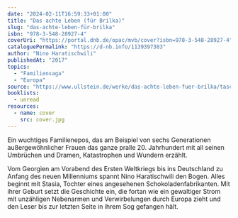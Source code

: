 ```yaml
---
date: "2024-02-11T16:59:33+01:00"
title: "Das achte Leben (für Brilka)"
slug: "das-achte-leben-für-brilka"
isbn: "978-3-548-28927-4"
coverUri: "https://portal.dnb.de/opac/mvb/cover?isbn=978-3-548-28927-4"
cataloguePermalink: "https://d-nb.info/1139397303"
author: "Nino Haratischwili"
publishedAt: "2017"
topics:
  - "Familiensaga"
  - "Europa"
source: "https://www.ullstein.de/werke/das-achte-leben-fuer-brilka/taschenbuch/9783548289274"
booklists:
  - unread
resources:
  - name: cover
    src: cover.jpg
---
```


Ein wuchtiges Familienepos, das am Beispiel von sechs Generationen 
außergewöhnlicher Frauen das ganze pralle 20. Jahrhundert mit all seinen 
Umbrüchen und Dramen, Katastrophen und Wundern erzählt.

Vom Georgien am Vorabend des Ersten Weltkriegs bis ins Deutschland zu Anfang des 
neuen Millenniums spannt Nino Haratischwili den Bogen. Alles beginnt mit Stasia, 
Tochter eines angesehenen Schokoladenfabrikanten. Mit ihrer Geburt setzt die 
Geschichte ein, die fortan wie ein gewaltiger Strom mit unzähligen Nebenarmen 
und Verwirbelungen durch Europa zieht und den Leser bis zur letzten Seite in 
ihrem Sog gefangen hält.
